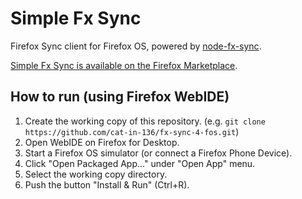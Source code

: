# Simple Fx Sync

Firefox Sync client for Firefox OS,
powered by [node-fx-sync](https://github.com/cat-in-136/node-fx-sync).

[Simple Fx Sync is available on the Firefox Marketplace](https://marketplace.firefox.com/app/simplefxsync/).

## How to run (using Firefox WebIDE)

 1. Create the working copy of this repository. (e.g. `git clone https://github.com/cat-in-136/fx-sync-4-fos.git`)
 2. Open WebIDE on Firefox for Desktop.
 3. Start a Firefox OS simulator (or connect a Firefox Phone Device).
 4. Click "Open Packaged App..." under "Open App" menu.
 5. Select the working copy directory.
 6. Push the button "Install & Run" (Ctrl+R).


